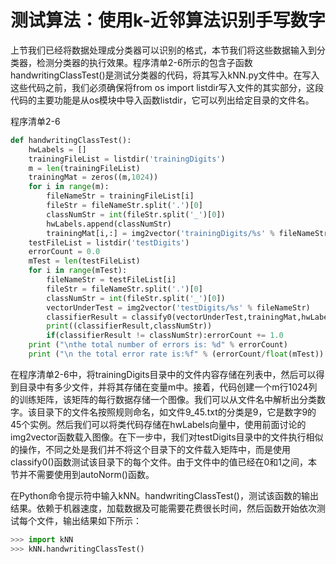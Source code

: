 # 测试算法：使用k-近邻算法识别手写数字

上节我们已经将数据处理成分类器可以识别的格式，本节我们将这些数据输入到分类器，检测分类器的执行效果。程序清单2-6所示的包含子函数handwritingClassTest\(\)是测试分类器的代码，将其写入kNN.py文件中。在写入这些代码之前，我们必须确保将from os import listdir写入文件的其实部分，这段代码的主要功能是从os模块中导入函数listdir，它可以列出给定目录的文件名。

程序清单2-6

```py
def handwritingClassTest():
    hwLabels = []
    trainingFileList = listdir('trainingDigits')
    m = len(trainingFileList)
    trainingMat = zeros((m,1024))
    for i in range(m):
        fileNameStr = trainingFileList[i]
        fileStr = fileNameStr.split('.')[0]
        classNumStr = int(fileStr.split('_')[0])
        hwLabels.append(classNumStr)
        trainingMat[i,:] = img2vector('trainingDigits/%s' % fileNameStr)
    testFileList = listdir('testDigits')
    errorCount = 0.0
    mTest = len(testFileList)
    for i in range(mTest):
        fileNameStr = testFileList[i]
        fileStr = fileNameStr.split('.')[0]
        classNumStr = int(fileStr.split('_')[0])
        vectorUnderTest = img2vector('testDigits/%s' % fileNameStr)
        classifierResult = classify0(vectorUnderTest,trainingMat,hwLabels,3)
        print((classifierResult,classNumStr))
        if(classifierResult != classNumStr):errorCount += 1.0
    print ("\nthe total number of errors is: %d" % errorCount)
    print ("\n the total error rate is:%f" % (errorCount/float(mTest))
```

在程序清单2-6中，将trainingDigits目录中的文件内容存储在列表中，然后可以得到目录中有多少文件，并将其存储在变量m中。接着，代码创建一个m行1024列的训练矩阵，该矩阵的每行数据存储一个图像。我们可以从文件名中解析出分类数字。该目录下的文件名按照规则命名，如文件9\_45.txt的分类是9，它是数字9的45个实例。然后我们可以将类代码存储在hwLabels向量中，使用前面讨论的img2vector函数载入图像。在下一步中，我们对testDigits目录中的文件执行相似的操作，不同之处是我们并不将这个目录下的文件载入矩阵中，而是使用classify0\(\)函数测试该目录下的每个文件。由于文件中的值已经在0和1之间，本节并不需要使用到autoNorm\(\)函数。

在Python命令提示符中输入kNN。handwritingClassTest\(\)，测试该函数的输出结果。依赖于机器速度，加载数据及可能需要花费很长时间，然后函数开始依次测试每个文件，输出结果如下所示：

```py
>>> import kNN
>>> kNN.handwritingClassTest()
```



